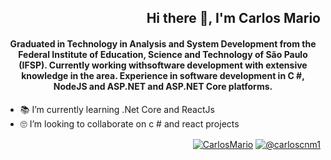 <h2 align="right">
  Hi there 👋, I'm Carlos Mario
</h2>  

<h4 align="center">
  <strong>
    Graduated in Technology in Analysis and System Development from the Federal Institute of Education, Science and Technology of São Paulo (IFSP). Currently working withsoftware development with extensive knowledge in the area. Experience in software development in C #, NodeJS and ASP.NET and ASP.NET Core platforms.
  </strong>
</h4>


- 📚 I’m currently learning .Net Core and ReactJs
- 🙄 I’m looking to collaborate on c # and react projects





<p align="right">
  <a href="https://www.linkedin.com/in/carlos-mario-oliveira-3b58b0114" target="_blank"><img align="center" src="https://user-images.githubusercontent.com/32484259/91908874-9b157600-ec82-11ea-874d-cd84bf1ffb0e.png" alt="CarlosMario"  /></a>
  <a href="https://www.instagram.com/carloscnm1/" target="_blank"><img align="center" src="https://user-images.githubusercontent.com/32484259/91908873-9a7cdf80-ec82-11ea-9cfa-ce5906792786.png" alt="@carloscnm1"  /></a>  
</p>


